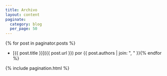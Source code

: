 ```yaml
---
title: Archivo
layout: content
paginate:
  category: blog
  per_page: 50
---
```


<style type="text/css">.l-arc { background: #fff; }</style>

{% for post in paginator.posts %}
- [{{ post.title }}]({{ post.url }}) por {{ post.authors | join: ", " }}{% endfor %}

{% include pagination.html %}
